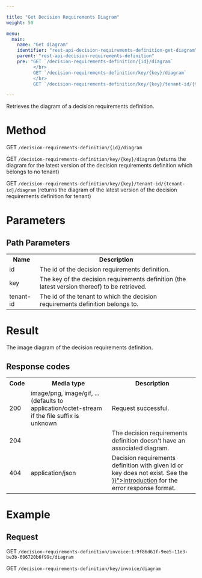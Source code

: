```yaml
---

title: "Get Decision Requirements Diagram"
weight: 50

menu:
  main:
    name: "Get diagram"
    identifier: "rest-api-decision-requirements-definition-get-diagram"
    parent: "rest-api-decision-requirements-definition"
    pre: "GET `/decision-requirements-definition/{id}/diagram`
          </br>
          GET `/decision-requirements-definition/key/{key}/diagram`
          </br>
          GET `/decision-requirements-definition/key/{key}/tenant-id/{tenant-id}/diagram`"

---
```



Retrieves the diagram of a decision requirements definition.


# Method

GET `/decision-requirements-definition/{id}/diagram`

GET `/decision-requirements-definition/key/{key}/diagram` (returns the diagram for the latest version of the decision requirements definition which belongs to no tenant)

GET `/decision-requirements-definition/key/{key}/tenant-id/{tenant-id}/diagram` (returns the diagram of the latest version of the decision requirements definition for tenant)


# Parameters

## Path Parameters

<table class="table table-striped">
  <tr>
    <th>Name</th>
    <th>Description</th>
  </tr>
  <tr>
    <td>id</td>
    <td>The id of the decision requirements definition.</td>
  </tr>
  <tr>
    <td>key</td>
    <td>The key of the decision requirements definition (the latest version thereof) to be retrieved.</td>
  </tr>
  <tr>
    <td>tenant-id</td>
    <td>The id of the tenant to which the decision requirements definition belongs to.</td>
  </tr>
</table>

# Result

The image diagram of the decision requirements definition.

## Response codes

<table class="table table-striped">
  <tr>
    <th>Code</th>
    <th>Media type</th>
    <th>Description</th>
  </tr>
  <tr>
    <td>200</td>
    <td>image/png, image/gif, ... (defaults to application/octet-stream if the file suffix is unknown</td>
    <td>Request successful.</td>
  </tr>
  <tr>
    <td>204</td>
    <td></td>
    <td>The decision requirements definition doesn't have an associated diagram.</td>
  </tr>
  <tr>
    <td>404</td>
    <td>application/json</td>
    <td>
      Decision requirements definition with given id or key does not exist.
      See the <a href="{{< ref "/reference/rest/overview/_index.md#error-handling" >}}">Introduction</a> for the error response format.
    </td>
  </tr>
</table>


# Example

## Request

GET `/decision-requirements-definition/invoice:1:9f86d61f-9ee5-11e3-be3b-606720b6f99c/diagram`

GET `/decision-requirements-definition/key/invoice/diagram`
